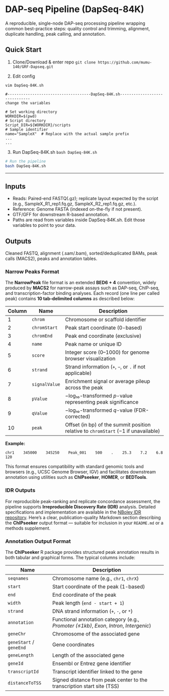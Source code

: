 # DAP-seq Pipeline (DapSeq-84K)

A reproducible, single-node DAP-seq processing pipeline wrapping common best-practice steps:
quality control and trimming, alignment, duplicate handling, peak calling, and annotation.

## Quick Start
1. Clone/Download & enter repo
```git clone https://github.com/mumu-140/GRF-Dapseq.git```

2. Edit config
```shell
vim DapSeq-84K.sh

#-------------------------------------DapSeq-84K.sh------------------------------
change the variables

# Set working directory
WORKDIR=$(pwd)
# Script directory
Script_DIR=${WORKDIR}/scripts
# Sample identifier
name="SampleX"  # Replace with the actual sample prefix
...
...

```

3. Run DapSeq-84K.sh
```bash DapSeq-84K.sh```

```bash
# Run the pipeline
bash DapSeq-84K.sh
```
---

## Inputs
- Reads: Paired-end FASTQ(.gz); replicate layout expected by the script (e.g., SampleX_R1_rep1.fq.gz, SampleX_R2_rep1.fq.gz, etc.).
- Reference: Genome FASTA (indexed on-the-fly if not present).
- GTF/GFF for downstream R-based annotation.
- Paths are read from variables inside DapSeq-84K.sh. Edit those variables to point to your data.


## Outputs
Cleaned FASTQ, alignment (.sam/.bam), sorted/deduplicated BAMs, peak calls (MACS2), peaks and annotation tables.

### Narrow Peaks Format

The **NarrowPeak** file format is an extended **BED6 + 4** convention, widely produced by **MACS2** for narrow-peak assays such as DAP-seq, ChIP-seq, and transcription-factor binding analyses.
Each record (one line per called peak) contains **10 tab-delimited columns** as described below:

| **Column** | **Name**      | **Description**                                                                    |
| ---------- | ------------- | ---------------------------------------------------------------------------------- |
| 1          | `chrom`       | Chromosome or scaffold identifier                                                  |
| 2          | `chromStart`  | Peak start coordinate (0-based)                                                    |
| 3          | `chromEnd`    | Peak end coordinate (exclusive)                                                    |
| 4          | `name`        | Peak name or unique ID                                                             |
| 5          | `score`       | Integer score (0–1000) for genome browser visualization                            |
| 6          | `strand`      | Strand information (`+`, `−`, or `.` if not applicable)                            |
| 7          | `signalValue` | Enrichment signal or average pileup across the peak                                |
| 8          | `pValue`      | −log₁₀-transformed *p*-value representing peak significance                        |
| 9          | `qValue`      | −log₁₀-transformed *q*-value (FDR-corrected)                                       |
| 10         | `peak`        | Offset (in bp) of the summit position relative to `chromStart` (−1 if unavailable) |

**Example:**

```text
chr1    345000    345250    Peak_001    500    .    25.3    7.2    6.8    120
```

This format ensures compatibility with standard genomic tools and browsers (e.g., UCSC Genome Browser, IGV) and facilitates downstream annotation using utilities such as **ChIPseeker**, **HOMER**, or **BEDTools**.


### IDR Outputs

For reproducible peak-ranking and replicate concordance assessment, the pipeline supports **Irreproducible Discovery Rate (IDR)** analysis.
Detailed specifications and implementation are available in the [NBoley IDR repository](https://github.com/nboley/idr).
 Here’s a clear, publication-quality Markdown section describing the **ChIPseeker** output format — suitable for inclusion in your `README.md` or a methods supplement.

### Annotation Output Format

The **ChIPseeker** R package provides structured peak annotation results in both tabular and graphical forms.
The typical columns include:

| **Name**                | **Description**                                                                          |
| ----------------------- | ---------------------------------------------------------------------------------------- |
| `seqnames`              | Chromosome name (e.g., `chr1`, `chrX`)                                                   |
| `start`                 | Start coordinate of the peak (1-based)                                                   |
| `end`                   | End coordinate of the peak                                                               |
| `width`                 | Peak length (`end - start + 1`)                                                          |
| `strand`                | DNA strand information (`+`, `-`, or `*`)                                                |
| `annotation`            | Functional annotation category (e.g., *Promoter (≤1kb)*, *Exon*, *Intron*, *Intergenic*) |
| `geneChr`               | Chromosome of the associated gene                                                        |
| `geneStart` / `geneEnd` | Gene coordinates                                                                         |
| `geneLength`            | Length of the associated gene                                                            |
| `geneId`                | Ensembl or Entrez gene identifier                                                        |
| `transcriptId`          | Transcript identifier linked to the gene                                                 |
| `distanceToTSS`         | Signed distance from peak center to the transcription start site (TSS)                   |
